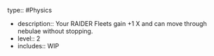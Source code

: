 type:: #Physics

- description:: Your RAIDER Fleets gain +1 X and can move through nebulae without stopping.
- level:: 2
- includes:: WIP